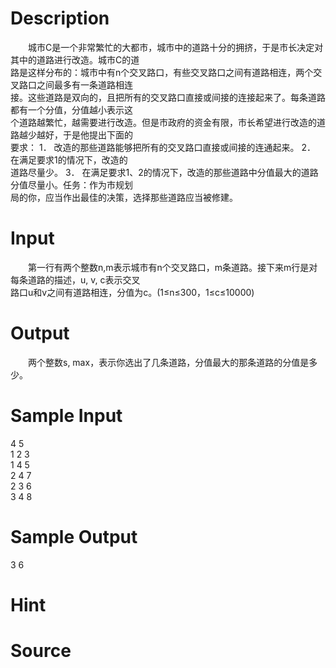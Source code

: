 
# Description

<div class="content"><p>　　城市C是一个非常繁忙的大都市，城市中的道路十分的拥挤，于是市长决定对其中的道路进行改造。城市C的道<br/>
路是这样分布的：城市中有n个交叉路口，有些交叉路口之间有道路相连，两个交叉路口之间最多有一条道路相连<br/>
接。这些道路是双向的，且把所有的交叉路口直接或间接的连接起来了。每条道路都有一个分值，分值越小表示这<br/>
个道路越繁忙，越需要进行改造。但是市政府的资金有限，市长希望进行改造的道路越少越好，于是他提出下面的<br/>
要求： 1． 改造的那些道路能够把所有的交叉路口直接或间接的连通起来。 2． 在满足要求1的情况下，改造的<br/>
道路尽量少。 3． 在满足要求1、2的情况下，改造的那些道路中分值最大的道路分值尽量小。任务：作为市规划<br/>
局的你，应当作出最佳的决策，选择那些道路应当被修建。</p></div>

# Input

<div class="content"><p>　　第一行有两个整数n,m表示城市有n个交叉路口，m条道路。接下来m行是对每条道路的描述，u, v, c表示交叉<br/>
路口u和v之间有道路相连，分值为c。(1≤n≤300，1≤c≤10000)</p></div>

# Output

<div class="content"><p>　　两个整数s, max，表示你选出了几条道路，分值最大的那条道路的分值是多少。</p></div>

# Sample Input

<div class="content"><span class="sampledata">4 5<br/>
1 2 3<br/>
1 4 5<br/>
2 4 7<br/>
2 3 6<br/>
3 4 8<br/>
</span></div>

# Sample Output

<div class="content"><span class="sampledata">3 6</span></div>

# Hint

<div class="content"><p></p></div>

# Source

<div class="content"><p><a href="problemset.php?search="></a></p></div>

